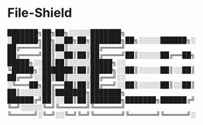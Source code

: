 # File-Shield


███████╗██╗██╗░░░░░███████╗  ░██████╗██╗░░██╗██╗███████╗██╗░░░░░██████╗░
██╔════╝██║██║░░░░░██╔════╝  ██╔════╝██║░░██║██║██╔════╝██║░░░░░██╔══██╗
█████╗░░██║██║░░░░░█████╗░░  ╚█████╗░███████║██║█████╗░░██║░░░░░██║░░██║
██╔══╝░░██║██║░░░░░██╔══╝░░  ░╚═══██╗██╔══██║██║██╔══╝░░██║░░░░░██║░░██║
██║░░░░░██║███████╗███████╗  ██████╔╝██║░░██║██║███████╗███████╗██████╔╝
╚═╝░░░░░╚═╝╚══════╝╚══════╝  ╚═════╝░╚═╝░░╚═╝╚═╝╚══════╝╚══════╝╚═════╝░